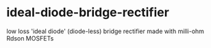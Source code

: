 # ideal-diode-bridge-rectifier
low loss 'ideal diode' (diode-less) bridge rectifier made with milli-ohm Rdson MOSFETs  
  
<img src="" />
